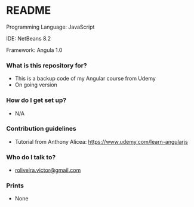 # README #

Programming Language: JavaScript

IDE: NetBeans 8.2

Framework: Angula 1.0 

### What is this repository for? ###

   * This is a backup code of my Angular course from Udemy
   * On going version

### How do I get set up? ###

   * N/A

### Contribution guidelines ###

   * Tutorial from Anthony Alicea: https://www.udemy.com/learn-angularjs

### Who do I talk to? ###

   * roliveira.victor@gmail.com

### Prints ###

   * None